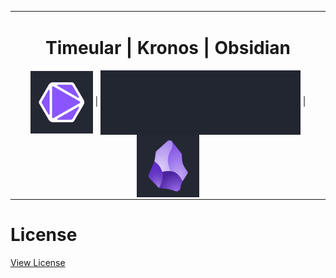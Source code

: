 <table align="center"><tr><td align="center" width="9999">
    <h1>Timeular | Kronos | Obsidian </h1>
    <img src="resources/timeular-logo.png" align="center" height=100", alt="Project icon"> |
    <img src="resources/kronos.gif" align="center" alt="Project icon"> |
    <img src="resources/obsidian-logo.png" align="center" height=100", alt="Project icon">
</td></tr></table>
<div align="center">
</div>

# License
[View License](LICENSE.md)
